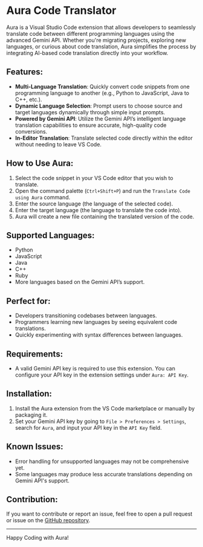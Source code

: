 # Aura Code Translator

Aura is a Visual Studio Code extension that allows developers to seamlessly translate code between different programming languages using the advanced Gemini API. Whether you're migrating projects, exploring new languages, or curious about code translation, Aura simplifies the process by integrating AI-based code translation directly into your workflow.

## Features:
- **Multi-Language Translation**: Quickly convert code snippets from one programming language to another (e.g., Python to JavaScript, Java to C++, etc.).
- **Dynamic Language Selection**: Prompt users to choose source and target languages dynamically through simple input prompts.
- **Powered by Gemini API**: Utilize the Gemini API’s intelligent language translation capabilities to ensure accurate, high-quality code conversions.
- **In-Editor Translation**: Translate selected code directly within the editor without needing to leave VS Code.

## How to Use Aura:
1. Select the code snippet in your VS Code editor that you wish to translate.
2. Open the command palette (`Ctrl+Shift+P`) and run the `Translate Code using Aura` command.
3. Enter the source language (the language of the selected code).
4. Enter the target language (the language to translate the code into).
5. Aura will create a new file containing the translated version of the code.

## Supported Languages:
- Python
- JavaScript
- Java
- C++
- Ruby
- More languages based on the Gemini API’s support.

## Perfect for:
- Developers transitioning codebases between languages.
- Programmers learning new languages by seeing equivalent code translations.
- Quickly experimenting with syntax differences between languages.

## Requirements:
- A valid Gemini API key is required to use this extension. You can configure your API key in the extension settings under `Aura: API Key`.

## Installation:
1. Install the Aura extension from the VS Code marketplace or manually by packaging it.
2. Set your Gemini API key by going to `File > Preferences > Settings`, search for `Aura`, and input your API key in the `API Key` field.

## Known Issues:
- Error handling for unsupported languages may not be comprehensive yet.
- Some languages may produce less accurate translations depending on Gemini API's support.

## Contribution:
If you want to contribute or report an issue, feel free to open a pull request or issue on the [GitHub repository](https://github.com/Nitish1215/Aura).

---

Happy Coding with Aura!

